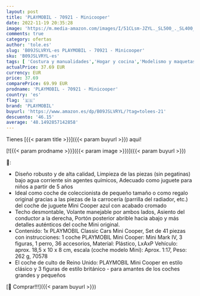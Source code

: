 ```yaml
---
layout: post
title: 'PLAYMOBIL - 70921 - Minicooper'
date: 2022-11-19 20:35:28
image: 'https://m.media-amazon.com/images/I/51CLsm-JZYL._SL500_._SL400_.jpg'
comments: true
category: ofertas
author: 'tole.es'
slug: 'B09JSLVRYL-es PLAYMOBIL - 70921 - Minicooper'
sku: 'B09JSLVRYL-es'
tags: [ 'Costura y manualidades','Hogar y cocina','Modelismo y maquetas','Modelos a escala','Modelos prefabricados a escala de vehículos de motor','Modelos prefabricados y de molde fundido','playmobil','🇪🇸', ]
actualPrice: 37.69 EUR
currency: EUR
price: 37.69
comparePrice: 69.99 EUR
prodname: 'PLAYMOBIL - 70921 - Minicooper'
country: 'es'
flag: '🇪🇸'
brand: 'PLAYMOBIL'
buyurl: 'https://www.amazon.es/dp/B09JSLVRYL/?tag=tolees-21'
descuento: '46.15'
average: '48.1492857142858'
---
```


Tienes [{{< param title >}}]({{< param buyurl >}}) aqui!

[![{{< param prodname >}}]({{< param image >}})]({{< param buyurl >}})

🔎:

- Diseño robusto y de alta calidad, Limpieza de las piezas (sin pegatinas) bajo agua corriente sin agentes químicos, Adecuado como juguete para niños a partir de 5 años
- Ideal como coche de coleccionista de pequeño tamaño o como regalo original gracias a las piezas de la carrocería (parrilla del radiador, etc.) del coche de juguete Mini Cooper azul con acabado cromado
- Techo desmontable, Volante manejable por ambos lados, Asiento del conductor a la derecha, Portón posterior abrible hacia abajo y más detalles auténticos del coche Mini original.
- Contenido: 1x PLAYMOBIL Classic Cars Mini Cooper, Set de 41 piezas con instrucciones: 1 coche PLAYMOBIL Mini Cooper: Mini Mark IV, 3 figuras, 1 perro, 36 accesorios, Material: Plástico, LxAxP Vehículo: aprox. 18,5 x 10 x 8 cm, escala (coche modelo Mini): Aprox. 1:17, Peso: 262 g, 70578
- El coche de culto de Reino Unido: PLAYMOBIL Mini Cooper en estilo clásico y 3 figuras de estilo británico - para amantes de los coches grandes y pequeños

[🛒 Comprar!!!]({{< param buyurl >}})
